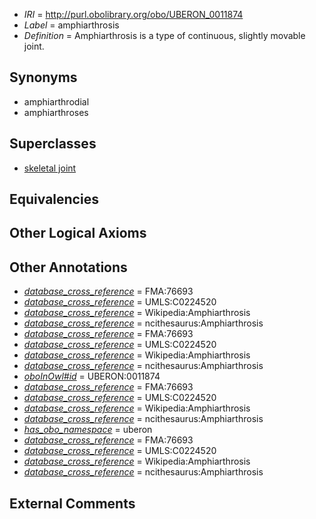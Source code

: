  * *IRI* = http://purl.obolibrary.org/obo/UBERON_0011874
 * *Label* = amphiarthrosis
 * *Definition* = Amphiarthrosis is a type of continuous, slightly movable joint.

## Synonyms

 * amphiarthrodial
 * amphiarthroses

## Superclasses

 * [skeletal joint](../../UBERON/82/UBERON_0000982.md)

## Equivalencies


## Other Logical Axioms


## Other Annotations

 * *[database_cross_reference](../../ef/oboInOwl#hasDbXref.md)* = FMA:76693
 * *[database_cross_reference](../../ef/oboInOwl#hasDbXref.md)* = UMLS:C0224520
 * *[database_cross_reference](../../ef/oboInOwl#hasDbXref.md)* = Wikipedia:Amphiarthrosis
 * *[database_cross_reference](../../ef/oboInOwl#hasDbXref.md)* = ncithesaurus:Amphiarthrosis
 * *[database_cross_reference](../../ef/oboInOwl#hasDbXref.md)* = FMA:76693
 * *[database_cross_reference](../../ef/oboInOwl#hasDbXref.md)* = UMLS:C0224520
 * *[database_cross_reference](../../ef/oboInOwl#hasDbXref.md)* = Wikipedia:Amphiarthrosis
 * *[database_cross_reference](../../ef/oboInOwl#hasDbXref.md)* = ncithesaurus:Amphiarthrosis
 * *[oboInOwl#id](../../id/oboInOwl#id.md)* = UBERON:0011874
 * *[database_cross_reference](../../ef/oboInOwl#hasDbXref.md)* = FMA:76693
 * *[database_cross_reference](../../ef/oboInOwl#hasDbXref.md)* = UMLS:C0224520
 * *[database_cross_reference](../../ef/oboInOwl#hasDbXref.md)* = Wikipedia:Amphiarthrosis
 * *[database_cross_reference](../../ef/oboInOwl#hasDbXref.md)* = ncithesaurus:Amphiarthrosis
 * *[has_obo_namespace](../../ce/oboInOwl#hasOBONamespace.md)* = uberon
 * *[database_cross_reference](../../ef/oboInOwl#hasDbXref.md)* = FMA:76693
 * *[database_cross_reference](../../ef/oboInOwl#hasDbXref.md)* = UMLS:C0224520
 * *[database_cross_reference](../../ef/oboInOwl#hasDbXref.md)* = Wikipedia:Amphiarthrosis
 * *[database_cross_reference](../../ef/oboInOwl#hasDbXref.md)* = ncithesaurus:Amphiarthrosis

## External Comments

